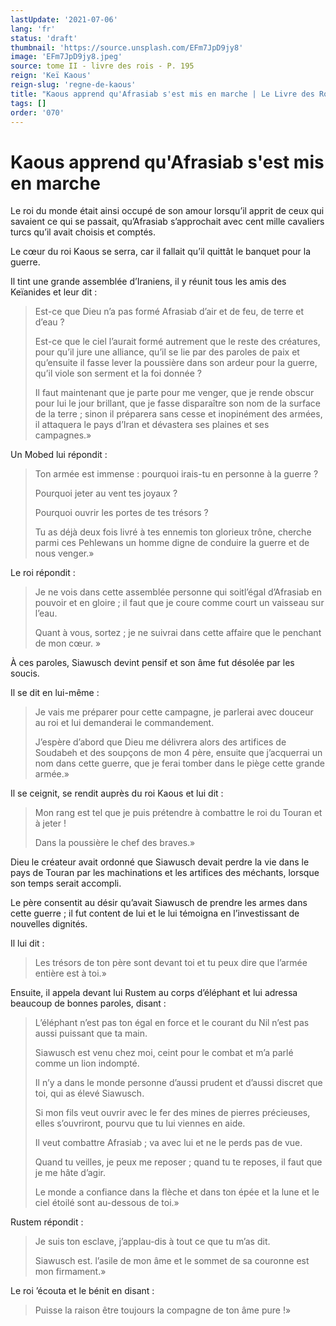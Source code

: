 ```yaml
---
lastUpdate: '2021-07-06'
lang: 'fr'
status: 'draft'
thumbnail: 'https://source.unsplash.com/EFm7JpD9jy8'
image: 'EFm7JpD9jy8.jpeg'
source: tome II - livre des rois - P. 195
reign: 'Keï Kaous'
reign-slug: 'regne-de-kaous'
title: "Kaous apprend qu'Afrasiab s'est mis en marche | Le Livre des Rois | Shâhnâmeh"
tags: []
order: '070'
---
```


# Kaous apprend qu'Afrasiab s'est mis en marche

Le roi du monde était ainsi occupé de son amour lorsqu’il apprit de ceux qui savaient ce qui se passait, qu’Afrasiab s’approchait avec cent mille cavaliers turcs qu’il avait choisis et comptés.

Le cœur du roi Kaous se serra, car il fallait qu’il quittât le banquet pour la guerre.

Il tint une grande assemblée d’Iraniens, il y réunit tous les amis des Keïanides et leur dit :

> Est-ce que Dieu n’a pas formé Afrasiab d’air et de feu, de terre et d’eau ?
>
> Est-ce que le ciel l’aurait formé autrement que le reste des créatures, pour qu’il jure une alliance, qu’il se lie par des paroles de paix et qu’ensuite il fasse lever la poussière dans son ardeur pour la guerre, qu’il viole son serment et la foi donnée ?
>
> Il faut maintenant que je parte pour me venger, que je rende obscur pour lui le jour brillant, que je fasse disparaître son nom de la surface de la terre ; sinon il préparera sans cesse et inopinément des armées, il attaquera le pays d’Iran et dévastera ses plaines et ses campagnes.»

Un Mobed lui répondit :

> Ton armée est immense : pourquoi irais-tu en personne à la guerre ?
>
> Pourquoi jeter au vent tes joyaux ?
>
> Pourquoi ouvrir les portes de tes trésors ?
>
> Tu as déjà deux fois livré à tes ennemis ton glorieux trône, cherche parmi ces Pehlewans un homme digne de conduire la guerre et de nous venger.»

Le roi répondit :

> Je ne vois dans cette assemblée personne qui soitl’égal d’Afrasiab en pouvoir et en gloire ; il faut que je coure comme court un vaisseau sur l’eau.
>
> Quant à vous, sortez ; je ne suivrai dans cette affaire que le penchant de mon cœur. »

À ces paroles, Siawusch devint pensif et son âme fut désolée par les soucis.

Il se dit en lui-même :

> Je vais me préparer pour cette campagne, je parlerai avec douceur au roi et lui demanderai le commandement.
>
> J’espère d’abord que Dieu me délivrera alors des artifices de Soudabeh et des soupçons de mon 4 père, ensuite que j’acquerrai un nom dans cette guerre, que je ferai tomber dans le piège cette grande armée.»

Il se ceignit, se rendit auprès du roi Kaous et lui dit :

> Mon rang est tel que je puis prétendre à combattre le roi du Touran et à jeter !
>
> Dans la poussière le chef des braves.»

Dieu le créateur avait ordonné que Siawusch devait perdre la vie dans le pays de Touran par les machinations et les artifices des méchants, lorsque son temps serait accompli.

Le père consentit au désir qu’avait Siawusch de prendre les armes dans cette guerre ; il fut content de lui et le lui témoigna en l’investissant de nouvelles dignités.

Il lui dit :

> Les trésors de ton père sont devant toi et tu peux dire que l’armée entière est à toi.»

Ensuite, il appela devant lui Rustem au corps d’éléphant et lui adressa beaucoup de bonnes paroles, disant :

> L’éléphant n’est pas ton égal en force et le courant du Nil n’est pas aussi puissant que ta main.
>
> Siawusch est venu chez moi, ceint pour le combat et m’a parlé comme un lion indompté.
>
> Il n’y a dans le monde personne d’aussi prudent et d’aussi discret que toi, qui as élevé Siawusch.
>
> Si mon fils veut ouvrir avec le fer des mines de pierres précieuses, elles s’ouvriront, pourvu que tu lui viennes en aide.
>
> Il veut combattre Afrasiab ; va avec lui et ne le perds pas de vue.
>
> Quand tu veilles, je peux me reposer ; quand tu te reposes, il faut que je me hâte d’agir.
>
> Le monde a confiance dans la flèche et dans ton épée et la lune et le ciel étoilé sont au-dessous de toi.»

Rustem répondit :

> Je suis ton esclave, j’applau-dis à tout ce que tu m’as dit.
>
> Siawusch est. l’asile de mon âme et le sommet de sa couronne est mon firmament.»

Le roi ’écouta et le bénit en disant :

> Puisse la raison être toujours la compagne de ton âme pure !»
